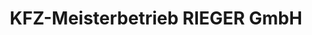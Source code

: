 ---
title: "KFZ-Meisterbetrieb RIEGER GmbH"
url: /wiefelstede/kfz-meisterbetrieb-rieger-gmbh/
shop: Autowerkstatt
---